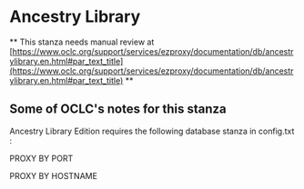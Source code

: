 # Ancestry Library
** This stanza needs manual review at [https://www.oclc.org/support/services/ezproxy/documentation/db/ancestrylibrary.en.html#par_text_title](https://www.oclc.org/support/services/ezproxy/documentation/db/ancestrylibrary.en.html#par_text_title) **

## Some of OCLC's notes for this stanza

Ancestry Library Edition requires the following database stanza in config.txt :

PROXY BY PORT

PROXY BY HOSTNAME
